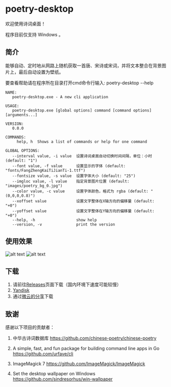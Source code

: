 # poetry-desktop

欢迎使用诗词桌面！

程序目前仅支持 Windows 。

## 简介
能够自动、定时地从网路上随机获取一首唐、宋诗或宋词，并将文本整合在背景图片上，最后自动设置为壁纸。

要查看帮助请在程序所在目录打开cmd命令行输入: poetry-desktop --help
```
NAME:                                                                                           
   poetry-desktop.exe - A new cli application                                                   
                                                                                                
USAGE:                                                                                          
   poetry-desktop.exe [global options] command [command options] [arguments...]                 
                                                                                                
VERSION:                                                                                        
   0.0.0                                                                                        
                                                                                                
COMMANDS:                                                                                       
     help, h  Shows a list of commands or help for one command                                  
                                                                                                
GLOBAL OPTIONS:                                                                                 
   --interval value, -i value  设置诗词桌面自动切换时间间隔，单位：小时 (default: "1")                              
   --font value, -f value      设置显示的字体 (default: "fonts/FangZhengKaiTiJianTi-1.ttf")            
   --fontsize value, -s value  设置字体大小 (default: "25")                                           
   --imgloc value, -l value    指定背景图片位置 (default: "images/poetry_bg_0.jpg")                     
   --color value, -c value     设置字体颜色，格式为 rgba (default: "(0,0,0,0.8)")                         
   --xoffset value             设置文字整体在X轴方向的偏移量 (default: "+0")                                  
   --yoffset value             设置文字整体在Y轴方向的偏移量 (default: "+0")                                  
   --help, -h                  show help                                                        
   --version, -v               print the version                                
```

## 使用效果
![alt text][3]
![alt text][4]

## 下载
1. 请前往[Releases][0]页面下载（国内环境下速度可能较慢）
2. [Yandisk][2]
3. 通过[微云的分享][1]下载

[0]: https://github.com/okcy1016/poetry-desktop/releases
[1]: https://share.weiyun.com/5jXyJe9
[2]: https://yadi.sk/d/P6JTIwhD3VTjv5
[3]: http://128.199.227.220:8003/Temp/Screenshot%20from%202018-05-06%2021-26-24.png
[4]: http://128.199.227.220:8003/Temp/Screenshot%20from%202018-05-06%2021-34-58.png

## 致谢
感谢以下项目的贡献者：

1. 中华古诗词数据库
https://github.com/chinese-poetry/chinese-poetry

2. A simple, fast, and fun package for building command line apps in Go
https://github.com/urfave/cli

3. ImageMagick 7
https://github.com/ImageMagick/ImageMagick

4. Set the desktop wallpaper on Windows
https://github.com/sindresorhus/win-wallpaper
